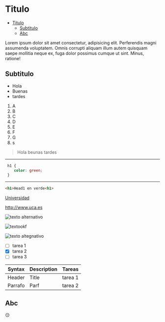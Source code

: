 # Titulo

- [Titulo](#titulo)
  - [Subtitulo](#subtitulo)
  - [Abc](#abc)

Lorem ipsum dolor sit amet consectetur, adipisicing elit. Perferendis magni assumenda voluptatem. Omnis corrupti aliquam illum autem quisquam saepe mollitia neque ex, fuga dolor possimus cumque ut sint. Minus, ratione!

## Subtitulo

- Hola
- Buenas
- tardes

1. A
2. B
3. C
4. D
5. E
6. F
7. G
8. s

> Hola beunas tardes

---

~~~css
 h1 {
    color: green;
 }
~~~
---
~~~html
<h1>Head1 en verde<h1>
~~~

[Universidad](http://www.uca.es)

<http://www.uca.es>

![texto alternativo](./a.png)

![textookf](https://miro.medium.com/max/1400/0*lzRmzAy5OICef7rK.png)

![texto altegnativo](https://picsum.photos/606)

- [ ] tarea 1
- [x] tarea 2
- [ ] tarea 3

| Syntax | Description | Tareas  |
|--------|-------------|---------|
| Header | Title       | tarea 1 |
| Parrafo| Parf        | tarea 2 |

## Abc

:pensive:
